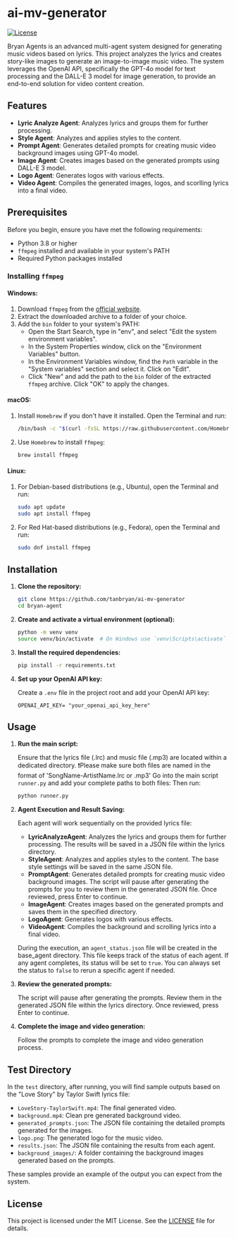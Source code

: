 # ai-mv-generator

[![License](https://img.shields.io/badge/license-MIT-blue.svg)](LICENSE)

Bryan Agents is an advanced multi-agent system designed for generating music videos based on lyrics. This project analyzes the lyrics and creates story-like images to generate an image-to-image music video. The system leverages the OpenAI API, specifically the GPT-4o model for text processing and the DALL-E 3 model for image generation, to provide an end-to-end solution for video content creation.

## Features

- **Lyric Analyze Agent**: Analyzes lyrics and groups them for further processing.
- **Style Agent**: Analyzes and applies styles to the content.
- **Prompt Agent**: Generates detailed prompts for creating music video background images using GPT-4o model.
- **Image Agent**: Creates images based on the generated prompts using DALL-E 3 model.
- **Logo Agent**: Generates logos with various effects.
- **Video Agent**: Compiles the generated images, logos, and scorlling lyrics into a final video.

## Prerequisites

Before you begin, ensure you have met the following requirements:
- Python 3.8 or higher
- `ffmpeg` installed and available in your system's PATH
- Required Python packages installed

### Installing `ffmpeg`

#### Windows:

1. Download `ffmpeg` from the [official website](https://ffmpeg.org/download.html).
2. Extract the downloaded archive to a folder of your choice.
3. Add the `bin` folder to your system's PATH:
    - Open the Start Search, type in "env", and select "Edit the system environment variables".
    - In the System Properties window, click on the "Environment Variables" button.
    - In the Environment Variables window, find the `Path` variable in the "System variables" section and select it. Click on "Edit".
    - Click "New" and add the path to the `bin` folder of the extracted `ffmpeg` archive. Click "OK" to apply the changes.

#### macOS:

1. Install `Homebrew` if you don't have it installed. Open the Terminal and run:

    ```bash
    /bin/bash -c "$(curl -fsSL https://raw.githubusercontent.com/Homebrew/install/HEAD/install.sh)"
    ```

2. Use `Homebrew` to install `ffmpeg`:

    ```bash
    brew install ffmpeg
    ```

#### Linux:

1. For Debian-based distributions (e.g., Ubuntu), open the Terminal and run:

    ```bash
    sudo apt update
    sudo apt install ffmpeg
    ```

2. For Red Hat-based distributions (e.g., Fedora), open the Terminal and run:

    ```bash
    sudo dnf install ffmpeg
    ```

## Installation

1. **Clone the repository:**

    ```bash
    git clone https://github.com/tanbryan/ai-mv-generator
    cd bryan-agent
    ```

2. **Create and activate a virtual environment (optional):**

    ```bash
    python -m venv venv
    source venv/bin/activate  # On Windows use `venv\Scripts\activate`
    ```

3. **Install the required dependencies:**

    ```bash
    pip install -r requirements.txt
    ```

4. **Set up your OpenAI API key:**

    Create a `.env` file in the project root and add your OpenAI API key:

    ```env
    OPENAI_API_KEY= "your_openai_api_key_here"
    ```

## Usage

1. **Run the main script:**

    Ensure that the lyrics file (.lrc) and music file (.mp3) are located within a dedicated directory. 
    ❗️Please make sure both files are named in the format of 'SongName-ArtistName.lrc or .mp3'
    Go into the main script `runner.py` and add your complete paths to both files:
    Then run: 

    ```bash
    python runner.py
    ```

2. **Agent Execution and Result Saving:**

    Each agent will work sequentially on the provided lyrics file:
    - **LyricAnalyzeAgent**: Analyzes the lyrics and groups them for further processing. The results will be saved in a JSON file within the lyrics directory.
    - **StyleAgent**: Analyzes and applies styles to the content. The base style settings will be saved in the same JSON file.
    - **PromptAgent**: Generates detailed prompts for creating music video background images. The script will pause after generating the prompts for you to review them in the generated JSON file. Once reviewed, press Enter to continue.
    - **ImageAgent**: Creates images based on the generated prompts and saves them in the specified directory.
    - **LogoAgent**: Generates logos with various effects.
    - **VideoAgent**: Compiles the background and scrolling lyrics into a final video.

    During the execution, an `agent_status.json` file will be created in the base_agent directory. This file keeps track of the status of each agent. If any agent completes, its status will be set to `true`. You can always set the status to `false` to rerun a specific agent if needed.

3. **Review the generated prompts:**

    The script will pause after generating the prompts. Review them in the generated JSON file within the lyrics directory. Once reviewed, press Enter to continue.

4. **Complete the image and video generation:**

    Follow the prompts to complete the image and video generation process.
    
## Test Directory

In the `test` directory, after running, you will find sample outputs based on the "Love Story" by Taylor Swift lyrics file:

- `LoveStory-TaylorSwift.mp4`: The final generated video.
- `background.mp4`: Clean pre generated background video.
- `generated_prompts.json`: The JSON file containing the detailed prompts generated for the images.
- `logo.png`: The generated logo for the music video.
- `results.json`: The JSON file containing the results from each agent.
- `background_images/`: A folder containing the background images generated based on the prompts.

These samples provide an example of the output you can expect from the system.


## License

This project is licensed under the MIT License. See the [LICENSE](LICENSE) file for details.
